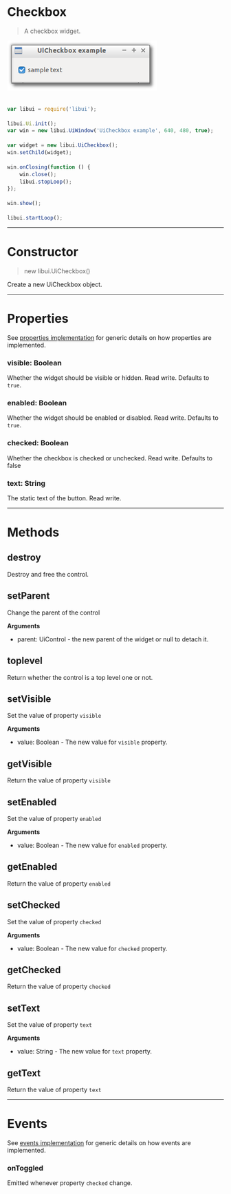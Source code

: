 
# Checkbox

> A checkbox widget.

![UiCheckbox example](media/UiCheckbox.png)

```js

var libui = require('libui');

libui.Ui.init();
var win = new libui.UiWindow('UiCheckbox example', 640, 480, true);

var widget = new libui.UiCheckbox();
win.setChild(widget);

win.onClosing(function () {
	win.close();
	libui.stopLoop();
});

win.show();

libui.startLoop();

```

---

# Constructor

> new libui.UiCheckbox()

Create a new UiCheckbox object.

---

# Properties

See [properties implementation](properties.md) for generic details on how properties are implemented.


### visible: Boolean

Whether the widget should be visible or hidden. 
Read write.
Defaults to `true`.



### enabled: Boolean

Whether the widget should be enabled or disabled. 
Read write.
Defaults to `true`.



### checked: Boolean

Whether the checkbox is checked or unchecked.
Read write.
Defaults to false



### text: String

The static text of the button.
Read write.




---

# Methods


## destroy

Destroy and free the control.




## setParent

Change the parent of the control


**Arguments**

* parent: UiControl - the new parent of the widget or null to detach it.



## toplevel

Return whether the control is a top level one or not.




## setVisible

Set the value of property `visible`

**Arguments**

* value: Boolean - The new value for `visible` property.

## getVisible

Return the value of property `visible`



## setEnabled

Set the value of property `enabled`

**Arguments**

* value: Boolean - The new value for `enabled` property.

## getEnabled

Return the value of property `enabled`



## setChecked

Set the value of property `checked`

**Arguments**

* value: Boolean - The new value for `checked` property.

## getChecked

Return the value of property `checked`



## setText

Set the value of property `text`

**Arguments**

* value: String - The new value for `text` property.

## getText

Return the value of property `text`



---

# Events

See [events implementation](events.md) for generic details on how events are implemented.


### onToggled

Emitted whenever property `checked` change.




